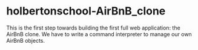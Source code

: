 # holbertonschool-AirBnB_clone
This is the first step towards building the first full web application: the AirBnB clone. We have to write a command interpreter to manage our own AirBnB objects.

